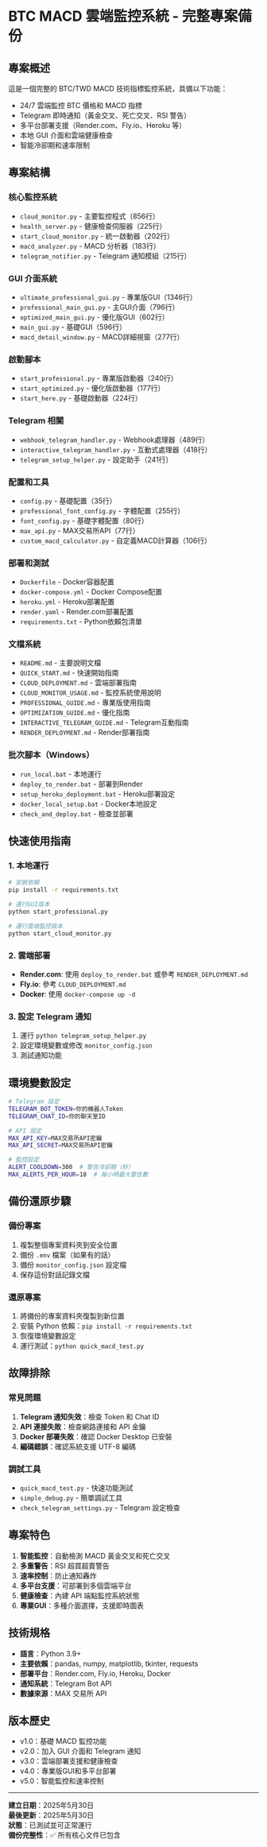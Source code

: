 # BTC MACD 雲端監控系統 - 完整專案備份

## 專案概述

這是一個完整的 BTC/TWD MACD 技術指標監控系統，具備以下功能：
- 24/7 雲端監控 BTC 價格和 MACD 指標
- Telegram 即時通知（黃金交叉、死亡交叉、RSI 警告）
- 多平台部署支援（Render.com、Fly.io、Heroku 等）
- 本地 GUI 介面和雲端健康檢查
- 智能冷卻期和速率限制

## 專案結構

### 核心監控系統
- `cloud_monitor.py` - 主要監控程式（856行）
- `health_server.py` - 健康檢查伺服器（225行）
- `start_cloud_monitor.py` - 統一啟動器（202行）
- `macd_analyzer.py` - MACD 分析器（183行）
- `telegram_notifier.py` - Telegram 通知模組（215行）

### GUI 介面系統
- `ultimate_professional_gui.py` - 專業版GUI（1346行）
- `professional_main_gui.py` - 主GUI介面（796行）
- `optimized_main_gui.py` - 優化版GUI（602行）
- `main_gui.py` - 基礎GUI（596行）
- `macd_detail_window.py` - MACD詳細視窗（277行）

### 啟動腳本
- `start_professional.py` - 專業版啟動器（240行）
- `start_optimized.py` - 優化版啟動器（177行）
- `start_here.py` - 基礎啟動器（224行）

### Telegram 相關
- `webhook_telegram_handler.py` - Webhook處理器（489行）
- `interactive_telegram_handler.py` - 互動式處理器（418行）
- `telegram_setup_helper.py` - 設定助手（241行）

### 配置和工具
- `config.py` - 基礎配置（35行）
- `professional_font_config.py` - 字體配置（255行）
- `font_config.py` - 基礎字體配置（80行）
- `max_api.py` - MAX交易所API（77行）
- `custom_macd_calculator.py` - 自定義MACD計算器（106行）

### 部署和測試
- `Dockerfile` - Docker容器配置
- `docker-compose.yml` - Docker Compose配置
- `heroku.yml` - Heroku部署配置
- `render.yaml` - Render.com部署配置
- `requirements.txt` - Python依賴包清單

### 文檔系統
- `README.md` - 主要說明文檔
- `QUICK_START.md` - 快速開始指南
- `CLOUD_DEPLOYMENT.md` - 雲端部署指南
- `CLOUD_MONITOR_USAGE.md` - 監控系統使用說明
- `PROFESSIONAL_GUIDE.md` - 專業版使用指南
- `OPTIMIZATION_GUIDE.md` - 優化指南
- `INTERACTIVE_TELEGRAM_GUIDE.md` - Telegram互動指南
- `RENDER_DEPLOYMENT.md` - Render部署指南

### 批次腳本（Windows）
- `run_local.bat` - 本地運行
- `deploy_to_render.bat` - 部署到Render
- `setup_heroku_deployment.bat` - Heroku部署設定
- `docker_local_setup.bat` - Docker本地設定
- `check_and_deploy.bat` - 檢查並部署

## 快速使用指南

### 1. 本地運行
```bash
# 安裝依賴
pip install -r requirements.txt

# 運行GUI版本
python start_professional.py

# 運行雲端監控版本
python start_cloud_monitor.py
```

### 2. 雲端部署
- **Render.com**: 使用 `deploy_to_render.bat` 或參考 `RENDER_DEPLOYMENT.md`
- **Fly.io**: 參考 `CLOUD_DEPLOYMENT.md`
- **Docker**: 使用 `docker-compose up -d`

### 3. 設定 Telegram 通知
1. 運行 `python telegram_setup_helper.py`
2. 設定環境變數或修改 `monitor_config.json`
3. 測試通知功能

## 環境變數設定

```bash
# Telegram 設定
TELEGRAM_BOT_TOKEN=你的機器人Token
TELEGRAM_CHAT_ID=你的聊天室ID

# API 設定  
MAX_API_KEY=MAX交易所API密鑰
MAX_API_SECRET=MAX交易所API密鑰

# 監控設定
ALERT_COOLDOWN=300  # 警告冷卻期（秒）
MAX_ALERTS_PER_HOUR=10  # 每小時最大警告數
```

## 備份還原步驟

### 備份專案
1. 複製整個專案資料夾到安全位置
2. 備份 `.env` 檔案（如果有的話）
3. 備份 `monitor_config.json` 設定檔
4. 保存這份對話記錄文檔

### 還原專案
1. 將備份的專案資料夾復製到新位置
2. 安裝 Python 依賴：`pip install -r requirements.txt`
3. 恢復環境變數設定
4. 運行測試：`python quick_macd_test.py`

## 故障排除

### 常見問題
1. **Telegram 通知失效**：檢查 Token 和 Chat ID
2. **API 連接失敗**：檢查網路連接和 API 金鑰
3. **Docker 部署失敗**：確認 Docker Desktop 已安裝
4. **編碼錯誤**：確認系統支援 UTF-8 編碼

### 調試工具
- `quick_macd_test.py` - 快速功能測試
- `simple_debug.py` - 簡單調試工具
- `check_telegram_settings.py` - Telegram 設定檢查

## 專案特色

1. **智能監控**：自動檢測 MACD 黃金交叉和死亡交叉
2. **多重警告**：RSI 超買超賣警告
3. **速率控制**：防止通知轟炸
4. **多平台支援**：可部署到多個雲端平台
5. **健康檢查**：內建 API 端點監控系統狀態
6. **專業GUI**：多種介面選擇，支援即時圖表

## 技術規格

- **語言**：Python 3.9+
- **主要依賴**：pandas, numpy, matplotlib, tkinter, requests
- **部署平台**：Render.com, Fly.io, Heroku, Docker
- **通知系統**：Telegram Bot API
- **數據來源**：MAX 交易所 API

## 版本歷史

- v1.0：基礎 MACD 監控功能
- v2.0：加入 GUI 介面和 Telegram 通知
- v3.0：雲端部署支援和健康檢查
- v4.0：專業版GUI和多平台部署
- v5.0：智能監控和速率控制

---

**建立日期**：2025年5月30日  
**最後更新**：2025年5月30日  
**狀態**：已測試並可正常運行  
**備份完整性**：✅ 所有核心文件已包含 